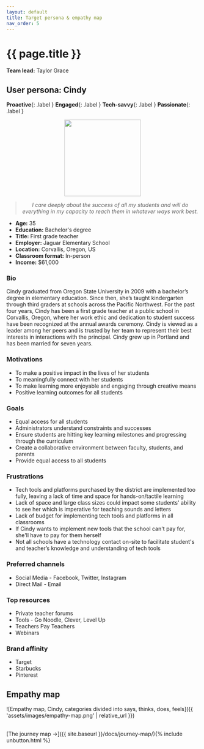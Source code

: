 ```yaml
---
layout: default
title: Target persona & empathy map
nav_order: 5
---
```


# {{ page.title }}

**Team lead:** Taylor Grace

## User persona: Cindy

**Proactive**{: .label } **Engaged**{: .label } **Tech-savvy**{: .label } **Passionate**{: .label }

<img src='{{ site.baseurl }}/assets/images/persona-profile.png' width="200px" style="display: block; margin-left: auto; margin-right: auto;"/>

<blockquote style="text-align: center"><em>I care deeply about the success of all my students and will do everything in my capacity to reach them in whatever ways work best.</em></blockquote>

- **Age:** 35
- **Education:** Bachelor's degree
- **Title:** First grade teacher
- **Employer:** Jaguar Elementary School
- **Location:** Corvallis, Oregon, US
- **Classroom format:** In-person
- **Income:** $61,000

### Bio
Cindy graduated from Oregon State University in 2009 with a bachelor’s degree in elementary education. Since then, she’s taught kindergarten through third graders at schools across the Pacific Northwest. For the past four years, Cindy has been a first grade teacher at a public school in Corvallis, Oregon, where her work ethic and dedication to student success have been recognized at the annual awards ceremony. Cindy is viewed as a leader among her peers and is trusted by her team to represent their best interests in interactions with the principal. Cindy grew up in Portland and has been married for seven years.

### Motivations
- To make a positive impact in the lives of her students
- To meaningfully connect with her students
- To make learning more enjoyable and engaging through creative means
- Positive learning outcomes for all students

### Goals
- Equal access for all students
- Administrators understand constraints and successes
- Ensure students are hitting key learning milestones and progressing through the curriculum
- Create a collaborative environment between faculty, students, and parents
- Provide equal access to all students

### Frustrations
- Tech tools and platforms purchased by the district are implemented too fully, leaving a lack of time and space for hands-on/tactile learning
- Lack of space and large class sizes could impact some students' ability to see her which is imperative for teaching sounds and letters
- Lack of budget for implementing tech tools and platforms in all classrooms
- If Cindy wants to implement new tools that the school can't pay for, she'll have to pay for them herself
- Not all schools have a technology contact on-site to facilitate student's and teacher’s knowledge and understanding of tech tools

### Preferred channels
- Social Media - Facebook, Twitter, Instagram
- Direct Mail - Email

### Top resources
- Private teacher forums
- Tools - Go Noodle, Clever, Level Up
- Teachers Pay Teachers
- Webinars

### Brand affinity
- Target
- Starbucks
- Pinterest

## Empathy map
![Empathy map, Cindy, categories divided into says, thinks, does, feels]({{ 'assets/images/empathy-map.png' | relative_url }})

<br>
[The journey map →]({{ site.baseurl }}/docs/journey-map/){% include unbutton.html %}
